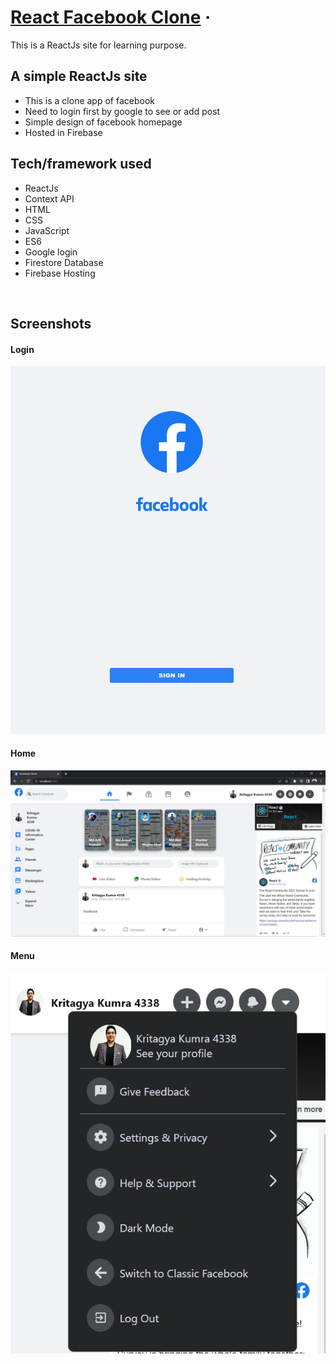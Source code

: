 # [React Facebook Clone](https://facebook-clone-arif.web.app) &middot; 

This is a ReactJs site for learning purpose.

## A simple ReactJs site

- This is a clone app of facebook
- Need to login first by google to see or add post
- Simple design of facebook homepage
- Hosted in Firebase

## Tech/framework used

- ReactJs
- Context API
- HTML
- CSS
- JavaScript
- ES6
- Google login
- Firestore Database
- Firebase Hosting

<br>

## Screenshots

#### Login

![homepage](https://github.com/Kritagya-web/Facebook-Clone/blob/main/screenshots/Login.png)

#### Home

![homepage](https://github.com/Kritagya-web/Facebook-Clone/blob/main/screenshots/HomePage.png)

#### Menu

![homepage](https://github.com/Kritagya-web/Facebook-Clone/blob/main/screenshots/Menu.png)
